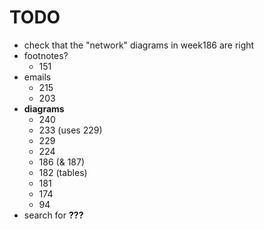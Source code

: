 # TODO

- check that the "network" diagrams in week186 are right
- footnotes?
    + 151
- emails
    + 215
    + 203
- **diagrams**
    + 240
    + 233 (uses 229)
    + 229
    + 224
    + 186 (& 187)
    + 182 (tables)
    + 181
    + 174
    + 94
- search for **???**
